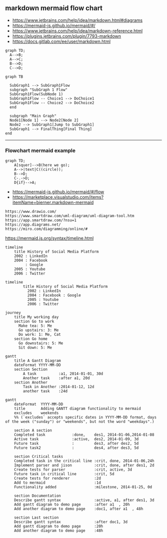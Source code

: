 
## markdown mermaid flow chart

- https://www.jetbrains.com/help/idea/markdown.html#diagrams
- https://mermaid-js.github.io/mermaid/#/
- https://www.jetbrains.com/help/idea/markdown-reference.html
- https://plugins.jetbrains.com/plugin/7793-markdown
- https://docs.gitlab.com/ee/user/markdown.html


```mermaid
graph TD;
  A-->B;
  A-->C;
  B-->D;
  C-->D;
```


```mermaid
graph TB

  SubGraph1 --> SubGraph1Flow
  subgraph "SubGraph 1 Flow"
  SubGraph1Flow(SubNode 1)
  SubGraph1Flow -- Choice1 --> DoChoice1
  SubGraph1Flow -- Choice2 --> DoChoice2
  end

  subgraph "Main Graph"
  Node1[Node 1] --> Node2[Node 2]
  Node2 --> SubGraph1[Jump to SubGraph1]
  SubGraph1 --> FinalThing[Final Thing]
end
```

----------------------------------------------------
### Flowchart mermaid example


```mermaid
graph TD;
    A[squer]-->B(here we go);
    A-->|text|C((circle));
    B-->D;
    C-.->D;
    D{if}-->A;
```


 - https://mermaid-js.github.io/mermaid/#/flow
 - https://marketplace.visualstudio.com/items?itemName=bierner.markdown-mermaid


~~~
https://www.drawio.com/
https://www.smartdraw.com/uml-diagram/uml-diagram-tool.htm
https://app.smartdraw.com/?nsu=1
https://app.diagrams.net/
https://miro.com/diagramming/online/#
~~~

https://mermaid.js.org/syntax/timeline.html

```mermaid
timeline
    title History of Social Media Platform
    2002 : LinkedIn
    2004 : Facebook
         : Google
    2005 : Youtube
    2006 : Twitter
```
    
    
```mermaid
timeline
        title History of Social Media Platform
          2002 : LinkedIn
          2004 : Facebook : Google
          2005 : Youtube
          2006 : Twitter
```

```mermaid
journey
    title My working day
    section Go to work
      Make tea: 5: Me
      Go upstairs: 3: Me
      Do work: 1: Me, Cat
    section Go home
      Go downstairs: 5: Me
      Sit down: 5: Me
```


```mermaid
gantt
    title A Gantt Diagram
    dateFormat YYYY-MM-DD
    section Section
        A task          :a1, 2014-01-01, 30d
        Another task    :after a1, 20d
    section Another
        Task in Another :2014-01-12, 12d
        another task    :24d
```

```mermaid
gantt
    dateFormat  YYYY-MM-DD
    title       Adding GANTT diagram functionality to mermaid
    excludes    weekends
    %% (`excludes` accepts specific dates in YYYY-MM-DD format, days of the week ("sunday") or "weekends", but not the word "weekdays".)

    section A section
    Completed task            :done,    des1, 2014-01-06,2014-01-08
    Active task               :active,  des2, 2014-01-09, 3d
    Future task               :         des3, after des2, 5d
    Future task2              :         des4, after des3, 5d

    section Critical tasks
    Completed task in the critical line :crit, done, 2014-01-06,24h
    Implement parser and jison          :crit, done, after des1, 2d
    Create tests for parser             :crit, active, 3d
    Future task in critical line        :crit, 5d
    Create tests for renderer           :2d
    Add to mermaid                      :1d
    Functionality added                 :milestone, 2014-01-25, 0d

    section Documentation
    Describe gantt syntax               :active, a1, after des1, 3d
    Add gantt diagram to demo page      :after a1  , 20h
    Add another diagram to demo page    :doc1, after a1  , 48h

    section Last section
    Describe gantt syntax               :after doc1, 3d
    Add gantt diagram to demo page      :20h
    Add another diagram to demo page    :48h
```

```mermaid
```


